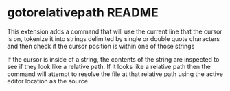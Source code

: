 # gotorelativepath README

This extension adds a command that will use the current line that the cursor
is on, tokenize it into strings delimited by single or double quote characters
and then check if the cursor position is within one of those strings

If the cursor is inside of a string, the contents of the string are inspected
to see if they look like a relative path.  If it looks like a relative path
then the command will attempt to resolve the file at that relative path 
using the active editor location as the source
